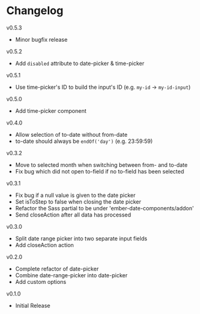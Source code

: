 # Changelog

v0.5.3

* Minor bugfix release

v0.5.2

* Add `disabled` attribute to date-picker & time-picker

v0.5.1

* Use time-picker's ID to build the input's ID (e.g. `my-id` -> `my-id-input`)

v0.5.0

* Add time-picker component

v0.4.0

* Allow selection of to-date without from-date
* to-date should always be `endOf('day')` (e.g. 23:59:59)

v0.3.2

* Move to selected month when switching between from- and to-date
* Fix bug which did not open to-field if no to-field has been selected

v0.3.1

* Fix bug if a null value is given to the date picker
* Set isToStep to false when closing the date picker
* Refactor the Sass partial to be under 'ember-date-components/addon'
* Send closeAction after all data has processed

v0.3.0

* Split date range picker into two separate input fields
* Add closeAction action

v0.2.0

* Complete refactor of date-picker
* Combine date-range-picker into date-picker
* Add custom options

v0.1.0

* Initial Release
